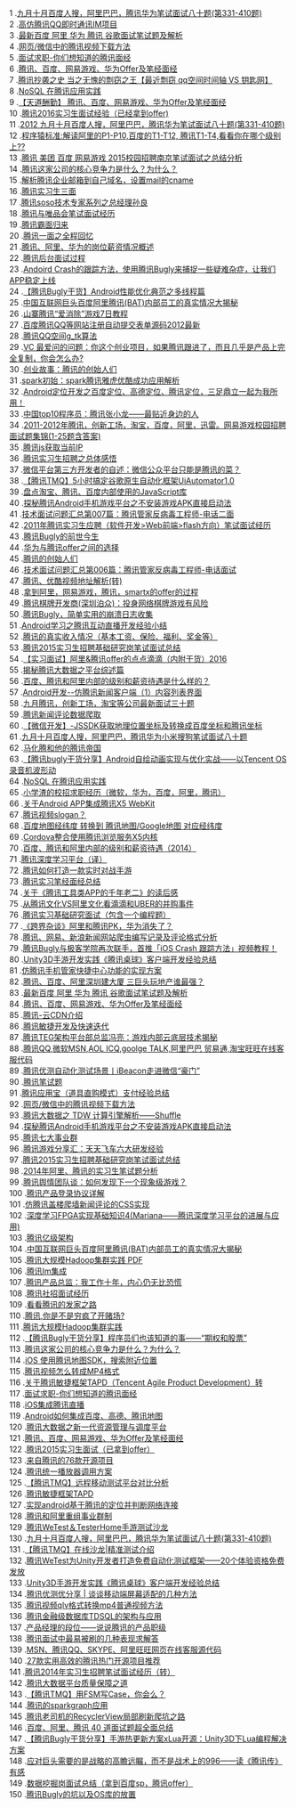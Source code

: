 1 .[九月十月百度人搜，阿里巴巴，腾讯华为笔试面试八十题(第331-410题)](http://blog.csdn.net/v_JULY_v/article/details/7974418?locationNum=7&fps=1)  
2 .[高仿腾讯QQ即时通讯IM项目](http://blog.csdn.net/htq__/article/details/51840273?locationNum=15&fps=1)  
3 .[最新百度 阿里 华为 腾讯 谷歌面试笔试题及解析](http://blog.csdn.net/panfengyun12345/article/details/12618453?locationNum=2&fps=1)  
4 .[网页/微信中的腾讯视频下载方法](http://blog.csdn.net/xht555/article/details/48413409?locationNum=15&fps=1)  
5 .[面试求职-你们想知道的腾讯面经](http://blog.csdn.net/wwj_748/article/details/51278689?locationNum=1&fps=1)  
6 .[腾讯、百度、网易游戏、华为Offer及笔经面经](http://blog.csdn.net/tianmo2010/article/details/7588752?locationNum=13&fps=1)  
7 .[腾讯抄袭之史 当之无愧的剽窃之王【最近剽窃 qq空间时间轴 VS 钥匙网】](http://blog.csdn.net/m13666368773/article/details/7722713?locationNum=2&fps=1)  
8 .[NoSQL 在腾讯应用实践](http://blog.csdn.net/ukong/article/details/7670556?locationNum=15&fps=1)  
9 .[【天道酬勤】 腾讯、百度、网易游戏、华为Offer及笔经面经](http://blog.csdn.net/chlele0105/article/details/8801889?locationNum=12&fps=1)  
10 .[腾讯2016实习生面试经验（已经拿到offer)](http://blog.csdn.net/oNever_say_love/article/details/51223886?locationNum=6&fps=1)  
11 .[2012 九月十月百度人搜，阿里巴巴，腾讯华为笔试面试八十题(第331-410题)](http://blog.csdn.net/lucky_greenegg/article/details/8976015?locationNum=8&fps=1)  
12 .[程序猿标准:解读阿里的P1-P10,百度的T1-T12, 腾讯T1-T4,看看你在哪个级别上??](http://blog.csdn.net/JackJia2015/article/details/50835270?locationNum=3&fps=1)  
13 .[腾讯 美团 百度 网易游戏 2015校园招聘南京笔试面试之总结分析](http://blog.csdn.net/gujinjin2008/article/details/39475093?locationNum=2&fps=1)  
14 .[腾讯这家公司的核心竞争力是什么？为什么？](http://blog.csdn.net/m13666368773/article/details/7004762?locationNum=3&fps=1)  
15 .[解析腾讯企业邮箱到自己域名，设置mail的cname](http://blog.csdn.net/tianyaleixiaowu/article/details/50770113?locationNum=6&fps=1)  
16 .[腾讯实习生三面](http://blog.csdn.net/Jiangweihll/article/details/24121389?locationNum=13&fps=1)  
17 .[腾讯soso技术专家系列之总经理孙良](http://blog.csdn.net/soso_blog/article/details/5661390?locationNum=15&fps=1)  
18 .[腾讯与唯品会笔试面试经历](http://blog.csdn.net/longlonglong25/article/details/39833975?locationNum=10&fps=1)  
19 .[腾讯霸面归来](http://blog.csdn.net/res_cue/article/details/7584444?locationNum=14&fps=1)  
20 .[腾讯一面之全程回忆](http://blog.csdn.net/ljiabin/article/details/7515825?locationNum=2&fps=1)  
21 .[腾讯、阿里、华为的岗位薪资情况概述](http://blog.csdn.net/u011225629/article/details/48369303?locationNum=2&fps=1)  
22 .[腾讯后台面试过程](http://blog.csdn.net/yusiguyuan/article/details/12522527?locationNum=10&fps=1)  
23 .[Andoird Crash的跟踪方法，使用腾讯Bugly来捕捉一些疑难杂症，让我们APP稳定上线](http://blog.csdn.net/qq_26787115/article/details/51615578?locationNum=9&fps=1)  
24 .[【腾讯Bugly干货】Android性能优化典范之多线程篇](http://blog.csdn.net/Tencent_Bugly/article/details/51462650?locationNum=12&fps=1)  
25 .[中国互联网巨头百度阿里腾讯(BAT)内部员工的真实情况大揭秘](http://blog.csdn.net/z_lstone/article/details/14230447?locationNum=11&fps=1)  
26 .[山寨腾讯“爱消除”游戏7日教程](http://blog.csdn.net/elong_2009/article/details/12980499?locationNum=1&fps=1)  
27 .[百度腾讯QQ等网站注册自动提交表单源码2012最新](http://blog.csdn.net/sushengmiyan/article/details/8088156?locationNum=1&fps=1)  
28 .[腾讯QQ空间g_tk算法](http://blog.csdn.net/pengxuan/article/details/8150972?locationNum=13&fps=1)  
29 .[VC 最爱问的问题：你这个创业项目，如果腾讯跟进了，而且几乎是产品上完全复制，你会怎么办?](http://blog.csdn.net/abcjennifer/article/details/7367245?locationNum=7&fps=1)  
30 .[创业故事：腾讯的创始人们](http://blog.csdn.net/free4294/article/details/6966896?locationNum=5&fps=1)  
31 .[spark初始：spark腾讯雅虎优酷成功应用解析](http://blog.csdn.net/lifuxiangcaohui/article/details/38041587?locationNum=13&fps=1)  
32 .[Android定位开发之百度定位、高德定位、腾讯定位，三足鼎立一起为我所用！](http://blog.csdn.net/jasoncol_521/article/details/46376477?locationNum=10&fps=1)  
33 .[中国top10程序员：腾讯张小龙——最贴近身边的人](http://blog.csdn.net/xxd851116/article/details/7025790?locationNum=6&fps=1)  
34 .[2011-2012年腾讯，创新工场，淘宝，百度，阿里，迅雷。网易游戏校园招聘面试题集锦(1-25题含答案)](http://blog.csdn.net/ts173383201/article/details/7984543?locationNum=13&fps=1)  
35 .[腾讯js获取当前IP](http://blog.csdn.net/zizhilianqiu/article/details/7603900?locationNum=14&fps=1)  
36 .[腾讯实习生招聘之总体感悟](http://blog.csdn.net/ljiabin/article/details/7529901?locationNum=3&fps=1)  
37 .[微信平台第三方开发者的自述：微信公众平台只能是腾讯的菜？](http://blog.csdn.net/seashoreman/article/details/20987715?locationNum=2&fps=1)  
38 .[【腾讯TMQ】5小时搞定谷歌原生自动化框架UiAutomator1.0](http://blog.csdn.net/TMQ1225/article/details/51743350?locationNum=11&fps=1)  
39 .[盘点淘宝、腾讯、百度内部使用的JavaScript库](http://blog.csdn.net/u010874036/article/details/51225126?locationNum=15&fps=1)  
40 .[探秘腾讯Android手机游戏平台之不安装游戏APK直接启动法](http://blog.csdn.net/bboyfeiyu/article/details/11597051?locationNum=6&fps=1)  
41 .[技术面试问题汇总第007篇：腾讯管家反病毒工程师-电话二面](http://blog.csdn.net/ioio_jy/article/details/42567783?locationNum=7&fps=1)  
42 .[2011年腾讯实习生应聘（软件开发>Web前端>flash方向）笔试面试经历](http://blog.csdn.net/jet652866402/article/details/6372073?locationNum=10&fps=1)  
43 .[腾讯Bugly的前世今生](http://blog.csdn.net/abulin/article/details/41724003?locationNum=11&fps=1)  
44 .[华为与腾讯offer之间的选择](http://blog.csdn.net/cometwo/article/details/8518323?locationNum=8&fps=1)  
45 .[腾讯的创始人们](http://blog.csdn.net/android_ls/article/details/8745222?locationNum=12&fps=1)  
46 .[技术面试问题汇总第006篇：腾讯管家反病毒工程师-电话面试](http://blog.csdn.net/ioio_jy/article/details/42474865?locationNum=10&fps=1)  
47 .[腾讯、优酷视频地址解析(转)](http://blog.csdn.net/oJacey/article/details/23791293?locationNum=12&fps=1)  
48 .[拿到阿里，网易游戏，腾讯，smartx的offer的过程](http://blog.csdn.net/three_bird/article/details/51468815?locationNum=10&fps=1)  
49 .[腾讯棋牌开发商(深圳泊众)：投身网络棋牌游戏有风险](http://blog.csdn.net/liu01983zm/article/details/6081535?locationNum=10&fps=1)  
50 .[腾讯Bugly，简单实用的崩溃日志收集](http://blog.csdn.net/ZhengYanFeng1989/article/details/51897070?locationNum=6&fps=1)  
51 .[Android学习之腾讯互动直播开发经验小结](http://blog.csdn.net/qq_16131393/article/details/51790861?locationNum=7&fps=1)  
52 .[腾讯的真实收入情况（基本工资、保险、福利、奖金等）](http://blog.csdn.net/u011676589/article/details/10562901?locationNum=14&fps=1)  
53 .[腾讯2015实习生招聘基础研究岗笔试面试总结](http://blog.csdn.net/u012493179/article/details/45056863?locationNum=14&fps=1)  
54 .[【实习面试】阿里&腾讯offer的点点滴滴（内附干货）2016](http://blog.csdn.net/wm_1991/article/details/52163943?locationNum=4&fps=1)  
55 .[揭秘腾讯大数据之平台综述篇](http://blog.csdn.net/iloveyin/article/details/30062031?locationNum=3&fps=1)  
56 .[百度、腾讯和阿里内部的级别和薪资待遇是什么样的？](http://blog.csdn.net/Mayerlucky/article/details/42914423?locationNum=14&fps=1)  
57 .[Android开发--仿腾讯新闻客户端（1）内容列表界面](http://blog.csdn.net/bcserzhou/article/details/45727799?locationNum=11&fps=1)  
58 .[九月腾讯，创新工场，淘宝等公司最新面试三十题](http://blog.csdn.net/chenbang110/article/details/7662146?locationNum=1&fps=1)  
59 .[腾讯新闻评论数据爬取](http://blog.csdn.net/Androidlushangderen/article/details/45798757?locationNum=6&fps=1)  
60 .[【微信开发】-JSSDK获取地理位置坐标及转换成百度坐标和腾讯坐标](http://blog.csdn.net/zyytaiyame/article/details/52672289?locationNum=9&fps=1)  
61 .[九月十月百度人搜，阿里巴巴，腾讯华为小米搜狗笔试面试八十题](http://blog.csdn.net/Luyouzhen/article/details/48465373?locationNum=2&fps=1)  
62 .[马化腾和他的腾讯帝国](http://blog.csdn.net/tennysonsky/article/details/46565011?locationNum=8&fps=1)  
63 .[【腾讯bugly干货分享】Android自绘动画实现与优化实战——以Tencent OS录音机波形动](http://blog.csdn.net/Tencent_Bugly/article/details/51769566?locationNum=10&fps=1)  
64 .[NoSQL 在腾讯应用实践](http://blog.csdn.net/kobejayandy/article/details/14111897?locationNum=4&fps=1)  
65 .[小学渣的校招求职经历（微软，华为，百度，阿里，腾讯）](http://blog.csdn.net/j65349855/article/details/39743391?locationNum=4&fps=1)  
66 .[关于Android APP集成腾讯X5 WebKit](http://blog.csdn.net/u011904605/article/details/52301416?locationNum=12&fps=1)  
67 .[腾讯视频slogan？](http://blog.csdn.net/mtler/article/details/17070743?locationNum=10&fps=1)  
68 .[百度地图经纬度 转换到 腾讯地图/Google地图 对应经纬度](http://blog.csdn.net/liunian02050328/article/details/46355587?locationNum=15&fps=1)  
69 .[Cordova整合使用腾讯浏览服务X5内核](http://blog.csdn.net/offbye/article/details/52556829?locationNum=7&fps=1)  
70 .[百度、腾讯和阿里内部的级别和薪资待遇（2014）](http://blog.csdn.net/qq1175421841/article/details/51090225?locationNum=5&fps=1)  
71 .[腾讯深度学习平台（译）](http://blog.csdn.net/qiaochao911/article/details/38553617?locationNum=11&fps=1)  
72 .[腾讯如何打造一款实时对战手游](http://blog.csdn.net/andyhebear/article/details/51604782?locationNum=1&fps=1)  
73 .[腾讯实习笔经面经总结](http://blog.csdn.net/lconline/article/details/5626614?locationNum=15&fps=1)  
74 .[关于《腾讯工具类APP的千年老二》的读后感](http://blog.csdn.net/it1988888/article/details/7944620?locationNum=4&fps=1)  
75 .[从腾讯文化VS阿里文化看滴滴和UBER的并购事件](http://blog.csdn.net/K346K346/article/details/52184682?locationNum=7&fps=1)  
76 .[腾讯实习基础研究面试（包含一个编程题）](http://blog.csdn.net/wangjin123456789/article/details/51130225?locationNum=8&fps=1)  
77 .[《跨界杂谈》阿里和腾讯PK，华为消失了？](http://blog.csdn.net/Cloud_Architect/article/details/44851327?locationNum=5&fps=1)  
78 .[腾讯、网易、新浪新闻网站爬虫编写记录及评论格式分析](http://blog.csdn.net/cleanness/article/details/43121111?locationNum=14&fps=1)  
79 .[腾讯Bugly与极客学院再次联手，首推「iOS Crash 跟踪方法」视频教程！](http://blog.csdn.net/Tencent_Bugly/article/details/46275637?locationNum=6&fps=1)  
80 .[Unity3D手游开发实践《腾讯桌球》客户端开发经验总结](http://blog.csdn.net/anypkv/article/details/51720250?locationNum=4&fps=1)  
81 .[仿腾讯手机管家快捷中心功能的实现方案](http://blog.csdn.net/u012952384/article/details/41721293?locationNum=8&fps=1)  
82 .[腾讯、百度、阿里深圳建大厦 三巨头玩地产谁最强？](http://blog.csdn.net/zkl99999/article/details/46761297?locationNum=2&fps=1)  
83 .[最新百度 阿里 华为 腾讯 谷歌面试笔试题及解析](http://blog.csdn.net/zmissm/article/details/22298759?locationNum=3&fps=1)  
84 .[腾讯、百度、网易游戏、华为Offer及笔经面经](http://blog.csdn.net/xingfeng2010/article/details/21053549?locationNum=12&fps=1)  
85 .[腾讯-云CDN介绍](http://blog.csdn.net/u011537073/article/details/49614297?locationNum=3&fps=1)  
86 .[腾讯敏捷开发及快速迭代](http://blog.csdn.net/zhiyi2010/article/details/19042671?locationNum=11&fps=1)  
87 .[腾讯TEG架构平台部总监冯亮：游戏内部云底层技术揭秘](http://blog.csdn.net/u012275397/article/details/45218765?locationNum=5&fps=1)  
88 .[腾讯QQ,微软MSN,AOL ICQ,goolge TALK,阿里巴巴 贸易通,淘宝旺旺在线客服代码](http://blog.csdn.net/aoeagle/article/details/2543172?locationNum=8&fps=1)  
89 .[腾讯优测自动化测试场景丨iBeacon走进微信“豪门”](http://blog.csdn.net/youce/article/details/49799721?locationNum=9&fps=1)  
90 .[腾讯笔试题](http://blog.csdn.net/myself00/article/details/40482303?locationNum=2&fps=1)  
91 .[腾讯应用宝（道具直购模式）支付经验总结](http://blog.csdn.net/Tongdao/article/details/48346583?locationNum=3&fps=1)  
92 .[网页/微信中的腾讯视频下载方法](http://blog.csdn.net/luckyboy101/article/details/48862113?locationNum=13&fps=1)  
93 .[腾讯大数据之 TDW 计算引擎解析——Shuffle](http://blog.csdn.net/nwpuwyk/article/details/37904657?locationNum=4&fps=1)  
94 .[探秘腾讯Android手机游戏平台之不安装游戏APK直接启动法](http://blog.csdn.net/u013053383/article/details/21098741?locationNum=10&fps=1)  
95 .[腾讯七大事业群](http://blog.csdn.net/junbujianwpl/article/details/52832094?locationNum=3&fps=1)  
96 .[腾讯游戏分享汇：天天飞车六大研发经验](http://blog.csdn.net/hcwzq/article/details/39805751?locationNum=7&fps=1)  
97 .[腾讯2015实习生招聘基础研究岗笔试面试总结](http://blog.csdn.net/sherry_0009/article/details/48225097?locationNum=1&fps=1)  
98 .[2014年阿里、腾讯的实习生笔试题分析](http://blog.csdn.net/hxysea/article/details/23848001?locationNum=13&fps=1)  
99 .[腾讯舆情团队谈：如何发现下一个现象级游戏？](http://blog.csdn.net/wetest_tencent/article/details/52185924?locationNum=13&fps=1)  
100 .[腾讯产品登录协议详解](http://blog.csdn.net/oMingZi12345678/article/details/11580155?locationNum=9&fps=1)  
101 .[仿腾讯盖楼爬墙新闻评论的CSS实现](http://blog.csdn.net/life66881/article/details/45334505?locationNum=5&fps=1)  
102 .[深度学习FPGA实现基础知识4(Mariana——腾讯深度学习平台的进展与应用)](http://blog.csdn.net/Times_poem/article/details/51594332?locationNum=14&fps=1)  
103 .[腾讯亿级架构](http://blog.csdn.net/alex_kon/article/details/7586918?locationNum=1&fps=1)  
104 .[中国互联网巨头百度阿里腾讯(BAT)内部员工的真实情况大揭秘](http://blog.csdn.net/u010943460/article/details/25986343?locationNum=6&fps=1)  
105 .[腾讯大规模Hadoop集群实践 PDF](http://blog.csdn.net/pianzif/article/details/36649465?locationNum=5&fps=1)  
106 .[腾讯Im集成](http://blog.csdn.net/whlqyl/article/details/52238974?locationNum=3&fps=1)  
107 .[腾讯产品总监：我工作十年，内心仍无比恐慌](http://blog.csdn.net/stpeace/article/details/50933664?locationNum=9&fps=1)  
108 .[腾讯社招面试经历](http://blog.csdn.net/Scurry2015/article/details/48010129?locationNum=11&fps=1)  
109 .[看看腾讯的发家之路](http://blog.csdn.net/u010973206/article/details/33736305?locationNum=4&fps=1)  
110 .[腾讯,你是不是穷疯了开赌场?](http://blog.csdn.net/phphot/article/details/2963363?locationNum=12&fps=1)  
111 .[腾讯大规模Hadoop集群实践](http://blog.csdn.net/psiitoy/article/details/19946395?locationNum=9&fps=1)  
112 .[【腾讯Bugly干货分享】程序员们也该知道的事——“期权和股票”](http://blog.csdn.net/Tencent_Bugly/article/details/53740633?locationNum=8&fps=1)  
113 .[腾讯这家公司的核心竞争力是什么？为什么？](http://blog.csdn.net/starzhou/article/details/39851481?locationNum=1&fps=1)  
114 .[iOS 使用腾讯地图SDK，搜索附近位置](http://blog.csdn.net/luoye2486/article/details/47903041?locationNum=11&fps=1)  
115 .[腾讯视频怎么转成MP4格式](http://blog.csdn.net/ru_li/article/details/51669901?locationNum=2&fps=1)  
116 .[关于腾讯敏捷框架TAPD（Tencent Agile Product Development）转 ](http://blog.csdn.net/zhanghs202/article/details/6149709?locationNum=12&fps=1)  
117 .[面试求职-你们想知道的腾讯面经](http://blog.csdn.net/u011240877/article/details/51337745?locationNum=6&fps=1)  
118 .[iOS集成腾讯直播](http://blog.csdn.net/lhy1233212580/article/details/52292169?locationNum=8&fps=1)  
119 .[Android如何集成百度、高德、腾讯地图](http://blog.csdn.net/luosiye312/article/details/50570614?locationNum=4&fps=1)  
120 .[腾讯大数据之新一代资源管理与调度平台](http://blog.csdn.net/u012275397/article/details/48231547?locationNum=14&fps=1)  
121 .[腾讯、百度、网易游戏、华为Offer及笔经面经](http://blog.csdn.net/simanstar/article/details/44151191?locationNum=5&fps=1)  
122 .[腾讯2015实习生面试（已拿到offer）](http://blog.csdn.net/sddchina/article/details/45225797?locationNum=15&fps=1)  
123 .[来自腾讯的76款开源项目](http://blog.csdn.net/ajwdwl/article/details/52873970?locationNum=1&fps=1)  
124 .[腾讯统一播放器调用方案](http://blog.csdn.net/autumn20080101/article/details/51100261?locationNum=9&fps=1)  
125 .[【腾讯TMQ】远程移动测试平台对比分析](http://blog.csdn.net/TMQ1225/article/details/52369171?locationNum=11&fps=1)  
126 .[腾讯敏捷框架TAPD](http://blog.csdn.net/SG_MJ/article/details/7238010?locationNum=7&fps=1)  
127 .[实现android基于腾讯的定位并判断网络连接](http://blog.csdn.net/u012373815/article/details/47658451?locationNum=4&fps=1)  
128 .[腾讯和阿里重组事业群制](http://blog.csdn.net/playkid123/article/details/44562203?locationNum=5&fps=1)  
129 .[腾讯WeTest＆TesterHome手游测试沙龙](http://blog.csdn.net/jiazurongyu/article/details/53208805?locationNum=11&fps=1)  
130 .[九月十月百度人搜，阿里巴巴，腾讯华为笔试面试八十题(第331-410题)](http://blog.csdn.net/Aiphis/article/details/47446977?locationNum=1&fps=1)  
131 .[【腾讯TMQ】在线沙龙|精准测试介绍](http://blog.csdn.net/TMQ1225/article/details/52300295?locationNum=9&fps=1)  
132 .[腾讯WeTest为Unity开发者打造免费自动化测试框架——20个体验资格免费发放](http://blog.csdn.net/wetest_tencent/article/details/53120689?locationNum=8&fps=1)  
133 .[Unity3D手游开发实践《腾讯桌球》客户端开发经验总结](http://blog.csdn.net/ycl295644/article/details/52764877?locationNum=13&fps=1)  
134 .[腾讯优测优分享 | 谈谈移动端屏幕适配的几种方法](http://blog.csdn.net/youce/article/details/52468144?locationNum=15&fps=1)  
135 .[腾讯视频qlv格式转换mp4普通视频方法](http://blog.csdn.net/daban1/article/details/52102013?locationNum=9&fps=1)  
136 .[腾讯金融级数据库TDSQL的架构与应用](http://blog.csdn.net/linuxheik/article/details/52819426?locationNum=14&fps=1)  
137 .[产品经理的段位——说说腾讯的产品职级](http://blog.csdn.net/orangelizq/article/details/51284248?locationNum=15&fps=1)  
138 .[腾讯面试中最易被刷的几种表现求解答](http://blog.csdn.net/Scurry2015/article/details/48010689?locationNum=9&fps=1)  
139 .[MSN、腾讯QQ、SKYPE、阿里旺旺网页在线客服源代码](http://blog.csdn.net/forest_fire/article/details/50944736?locationNum=7&fps=1)  
140 .[27款实用高效的腾讯热门开源项目推荐](http://blog.csdn.net/ejinxian/article/details/52871676?locationNum=3&fps=1)  
141 .[腾讯2014年实习生招聘笔试面试经历（转）](http://blog.csdn.net/liuhuanjun222/article/details/44856851?locationNum=12&fps=1)  
142 .[腾讯大数据平台质量保障之道](http://blog.csdn.net/test_soy/article/details/53409549?locationNum=7&fps=1)  
143 .[【腾讯TMQ】用FSM写Case，你会么？](http://blog.csdn.net/TMQ1225/article/details/52624464?locationNum=6&fps=1)  
144 .[腾讯的sparkgraph应用](http://blog.csdn.net/zengxiaosen/article/details/52944675?locationNum=8&fps=1)  
145 .[腾讯老司机的RecyclerView局部刷新爬坑之路](http://blog.csdn.net/u011277123/article/details/52908732?locationNum=5&fps=1)  
146 .[百度、阿里、腾讯 40 道面试题超全面总结](http://blog.csdn.net/potato512/article/details/53317389?locationNum=12&fps=1)  
147 .[【腾讯Bugly干货分享】手游热更新方案xLua开源：Unity3D下Lua编程解决方案](http://blog.csdn.net/Tencent_Bugly/article/details/54287596?locationNum=5&fps=1)  
148 .[应对巨头需要的是战略的高瞻远瞩，而不是战术上的996——读《腾讯传》有感](http://blog.csdn.net/K_Library/article/details/53954359?locationNum=4&fps=1)  
149 .[数据挖掘岗面试总结（拿到百度sp，腾讯offer）](http://blog.csdn.net/u014555842/article/details/52985116?locationNum=13&fps=1)  
150 .[腾讯Bugly的坑以及OS库的放置](http://blog.csdn.net/qq_35300979/article/details/53328654?locationNum=14&fps=1)  
